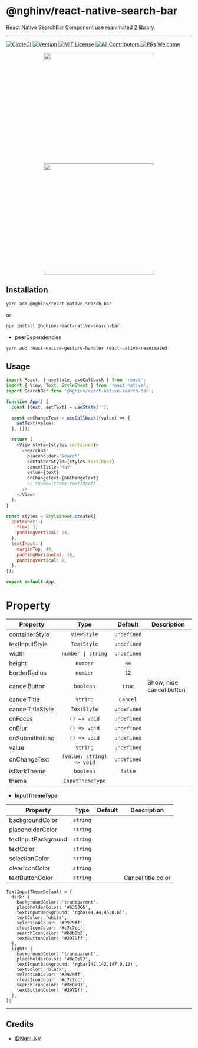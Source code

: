 # @nghinv/react-native-search-bar

React Native SearchBar Component use reanimated 2 library

---

[![CircleCI](https://circleci.com/gh/nghinv-software/react-native-search-bar.svg?style=svg)](https://circleci.com/gh/nghinv-software/react-native-search-bar)
[![Version][version-badge]][package]
[![MIT License][license-badge]][license]
[![All Contributors][all-contributors-badge]][all-contributors]
[![PRs Welcome][prs-welcome-badge]][prs-welcome]

<p align="center">
<img src="./assets/light.gif" width="300"/>
<img src="./assets/dark.gif" width="300"/>
</p>

## Installation

```sh
yarn add @nghinv/react-native-search-bar
```

or 

```sh
npm install @nghinv/react-native-search-bar
```

- peerDependencies

```sh
yarn add react-native-gesture-handler react-native-reanimated
```

## Usage

```js
import React, { useState, useCallback } from 'react';
import { View, Text, StyleSheet } from 'react-native';
import SearchBar from '@nghinv/react-native-search-bar';

function App() {
  const [text, setText] = useState('');

  const onChangeText = useCallback((value) => {
    setText(value);
  }, []);

  return (
    <View style={styles.container}>
      <SearchBar
        placeholder='Search'
        containerStyle={styles.textInput}
        cancelTitle='Huỷ'
        value={text}
        onChangeText={onChangeText}
        // theme={theme.textInput}
      />
    </View>
  );
}

const styles = StyleSheet.create({
  container: {
    flex: 1,
    paddingVertical: 24,
  },
  textInput: {
    marginTop: 40,
    paddingHorizontal: 16,
    paddingVertical: 8,
  },
});

export default App;
```

# Property

| Property | Type | Default | Description |
|----------|:----:|:-------:|-------------|
| containerStyle | `ViewStyle` | `undefined` |  |
| textInputStyle | `TextStyle` | `undefined` |  |
| width | `number \| string` | `undefined` |  |
| height | `number` | `44` |  |
| borderRadius | `number` | `12` |  |
| cancelButton | `boolean` | `true` | Show, hide cancel button |
| cancelTitle | `string` | `Cancel` |  |
| cancelTitleStyle | `TextStyle` | `undefined` |  |
| onFocus | `() => void` | `undefined` |  |
| onBlur | `() => void` | `undefined` |  |
| onSubmitEditing | `() => void` | `undefined` |  |
| value | `string` | `undefined` |  |
| onChangeText | `(value: string) => void` | `undefined` |  |
| isDarkTheme | `boolean` | `false` |  |
| theme | `InputThemeType` |  |  |


- **InputThemeType**

| Property | Type | Default | Description |
|----------|:----:|:-------:|-------------|
| backgroundColor | `string` |  |  |
| placeholderColor | `string` |  |  |
| textInputBackground | `string` |  |  |
| textColor | `string` |  |  |
| selectionColor | `string` |  |  |
| clearIconColor | `string` |  |  |
| textButtonColor | `string` |  | Cancel title color |

```
TextInputThemeDefault = {
  dark: {
    backgroundColor: 'transparent',
    placeholderColor: '#636366',
    textInputBackground: 'rgba(44,44,46,0.8)',
    textColor: 'white',
    selectionColor: '#2979ff',
    clearIconColor: '#c7c7cc',
    searchIconColor: '#b0b0b2',
    textButtonColor: '#2979ff',
  },
  light: {
    backgroundColor: 'transparent',
    placeholderColor: '#8e8e93',
    textInputBackground: 'rgba(142,142,147,0.12)',
    textColor: 'black',
    selectionColor: '#2979ff',
    clearIconColor: '#c7c7cc',
    searchIconColor: '#8e8e93',
    textButtonColor: '#2979ff',
  },
};
```

---
## Credits

- [@Nghi-NV](https://github.com/Nghi-NV)


[version-badge]: https://img.shields.io/npm/v/@nghinv/react-native-search-bar.svg?style=flat-square
[package]: https://www.npmjs.com/package/@nghinv/react-native-search-bar
[license-badge]: https://img.shields.io/npm/l/@nghinv/react-native-search-bar.svg?style=flat-square
[license]: https://opensource.org/licenses/MIT
[all-contributors-badge]: https://img.shields.io/badge/all_contributors-1-orange.svg?style=flat-square
[all-contributors]: #contributors
[prs-welcome-badge]: https://img.shields.io/badge/PRs-welcome-brightgreen.svg?style=flat-square
[prs-welcome]: http://makeapullrequest.com
